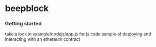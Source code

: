 # beepblock



### Getting started

take a look in example/nodejs/app.js for js code sample of deploying and interacting with an ethereum contract 
